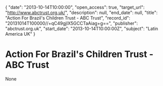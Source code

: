 {
  "date": "2013-10-14T10:00:00", 
  "open_access": true, 
  "target_url": "http://www.abctrust.org.uk/", 
  "description": null, 
  "end_date": null, 
  "title": "Action For Brazil's Children Trust - ABC Trust", 
  "record_id": "20131014T100000//+qC49gjlX5GCCTaAiag+g==", 
  "publisher": "abctrust.org.uk", 
  "start_date": "2013-10-14T10:00:00Z", 
  "subject": "Latin America UK"
}

# Action For Brazil's Children Trust - ABC Trust

None